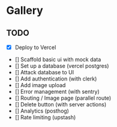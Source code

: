 # Gallery

## TODO

- [x] Deploy to Vercel
- [] Scaffold basic ui with mock data
- [] Set up a database (vercel postgres)
- [] Attack database to UI
- [] Add authentication (with clerk)
- [] Add image upload
- [] Error management (with sentry)
- [] Routing / Image page (parallel route)
- [] Delete button (with server actions)
- [] Analytics (posthog)
- [] Rate limiting (upstash)
